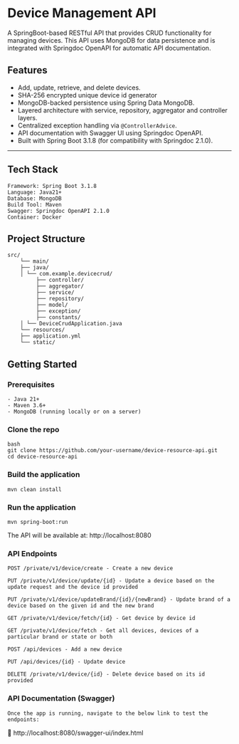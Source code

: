 # Device Management API

A SpringBoot-based RESTful API that provides CRUD functionality for managing devices. 
This API uses MongoDB for data persistence and is integrated with Springdoc OpenAPI for automatic API documentation.

## Features

- Add, update, retrieve, and delete devices.
- SHA-256 encrypted unique device id generator
- MongoDB-backed persistence using Spring Data MongoDB.
- Layered architecture with service, repository, aggregator and controller layers.
- Centralized exception handling via `@ControllerAdvice`.
- API documentation with Swagger UI using Springdoc OpenAPI.
- Built with Spring Boot 3.1.8 (for compatibility with Springdoc 2.1.0).

---

## Tech Stack
    Framework: Spring Boot 3.1.8
    Language: Java21+
    Database: MongoDB
    Build Tool: Maven
    Swagger: Springdoc OpenAPI 2.1.0 
    Container: Docker

## Project Structure

    src/
        └── main/
        ├── java/
        │ └── com.example.devicecrud/
             ├── controller/
             ├── aggregator/
             ├── service/
             ├── repository/
             ├── model/
             ├── exception/
             ├── constants/
        │ └── DeviceCrudApplication.java
        └── resources/
        ├── application.yml
        └── static/

##  Getting Started

### Prerequisites

    - Java 21+
    - Maven 3.6+
    - MongoDB (running locally or on a server)

### Clone the repo
    bash
    git clone https://github.com/your-username/device-resource-api.git
    cd device-resource-api

### Build the application

    mvn clean install

### Run the application

    mvn spring-boot:run

The API will be available at: http://localhost:8080

### API Endpoints
    POST /private/v1/device/create - Create a new device

    PUT /private/v1/device/update/{id} - Update a device based on the update request and the device id provided

    PUT /private/v1/device/updateBrand/{id}/{newBrand} - Update brand of a device based on the given id and the new brand
    
    GET /private/v1/device/fetch/{id} - Get device by device id

    GET /private/v1/device/fetch - Get all devices, devices of a particular brand or state or both
    
    POST /api/devices - Add a new device
    
    PUT /api/devices/{id} - Update device
    
    DELETE /private/v1/device/{id} - Delete device based on its id provided


### API Documentation (Swagger)
    Once the app is running, navigate to the below link to test the endpoints:

🔗 http://localhost:8080/swagger-ui/index.html
